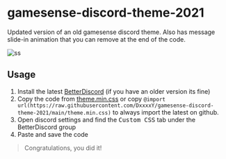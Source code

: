 # gamesense-discord-theme-2021
Updated version of an old gamesense discord theme. Also has message slide-in animation that you can remove at the end of the code.

![ss](https://i.imgur.com/4eASqSi.png)

## Usage
1. Install the latest [BetterDiscord](https://github.com/BetterDiscord/Installer/releases) (if you have an older version its fine)
2. Copy the code from [theme.min.css](theme.min.css) or copy `@import url(https://raw.githubusercontent.com/DxxxxY/gamesense-discord-theme-2021/main/theme.min.css)` to always import the latest on github.
3. Open discord settings and find the <kbd>Custom CSS</kbd> tab under the BetterDiscord group
4. Paste and save the code
> Congratulations, you did it!
